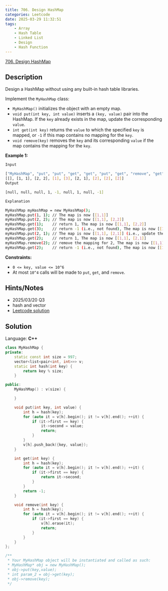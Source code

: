 ```yaml
---
title: 706. Design HashMap
categories: Leetcode
date: 2025-03-29 11:32:51
tags:
    - Array
    - Hash Table
    - Linked List
    - Design
    - Hash Function
---
```


[706. Design HashMap](https://leetcode.com/problems/design-hashmap/description/?envType=company&envId=apple&favoriteSlug=apple-six-months)

## Description

Design a HashMap without using any built-in hash table libraries.

Implement the `MyHashMap` class:

- `MyHashMap()` initializes the object with an empty map.
- `void put(int key, int value)` inserts a `(key, value)` pair into the HashMap. If the `key` already exists in the map, update the corresponding `value`.
- `int get(int key)` returns the `value` to which the specified `key` is mapped, or `-1` if this map contains no mapping for the `key`.
- `void remove(key)` removes the `key` and its corresponding `value` if the map contains the mapping for the `key`.

**Example 1:**

```bash
Input

["MyHashMap", "put", "put", "get", "get", "put", "get", "remove", "get"]
[[], [1, 1], [2, 2], [1], [3], [2, 1], [2], [2], [2]]
Output

[null, null, null, 1, -1, null, 1, null, -1]

Explanation

MyHashMap myHashMap = new MyHashMap();
myHashMap.put(1, 1); // The map is now [[1,1]]
myHashMap.put(2, 2); // The map is now [[1,1], [2,2]]
myHashMap.get(1);    // return 1, The map is now [[1,1], [2,2]]
myHashMap.get(3);    // return -1 (i.e., not found), The map is now [[1,1], [2,2]]
myHashMap.put(2, 1); // The map is now [[1,1], [2,1]] (i.e., update the existing value)
myHashMap.get(2);    // return 1, The map is now [[1,1], [2,1]]
myHashMap.remove(2); // remove the mapping for 2, The map is now [[1,1]]
myHashMap.get(2);    // return -1 (i.e., not found), The map is now [[1,1]]
```

**Constraints:**

- `0 <= key, value <= 10^6`
- At most `10^4` calls will be made to `put`, `get`, and `remove`.

## Hints/Notes

- 2025/03/20 Q3
- hash and vector
- [Leetcode solution](https://leetcode.cn/problems/design-hashmap/solutions/654139/she-ji-ha-xi-ying-she-by-leetcode-soluti-klu9/?envType=company&envId=apple&favoriteSlug=apple-six-months)

## Solution

Language: **C++**

```C++
class MyHashMap {
private:
    static const int size = 997;
    vector<list<pair<int, int>>> v;
    static int hash(int key) {
        return key % size;
    }

public:
    MyHashMap() : v(size) {

    }

    void put(int key, int value) {
        int h = hash(key);
        for (auto it = v[h].begin(); it != v[h].end(); ++it) {
            if (it->first == key) {
                it->second = value;
                return;
            }
        }
        v[h].push_back({key, value});
    }

    int get(int key) {
        int h = hash(key);
        for (auto it = v[h].begin(); it != v[h].end(); ++it) {
            if (it->first == key) {
                return it->second;
            }
        }
        return -1;
    }

    void remove(int key) {
        int h = hash(key);
        for (auto it = v[h].begin(); it != v[h].end(); ++it) {
            if (it->first == key) {
                v[h].erase(it);
                return;
            }
        }
    }
};

/**
 * Your MyHashMap object will be instantiated and called as such:
 * MyHashMap* obj = new MyHashMap();
 * obj->put(key,value);
 * int param_2 = obj->get(key);
 * obj->remove(key);
 */
```
